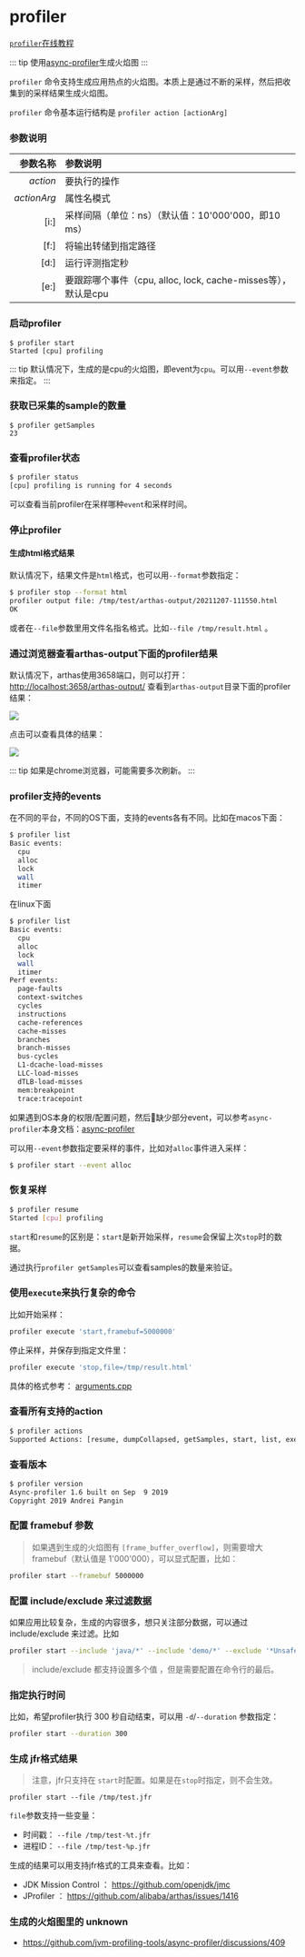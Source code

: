 profiler
===

[`profiler`在线教程](https://arthas.aliyun.com/doc/arthas-tutorials.html?language=cn&id=command-profiler)

::: tip
使用[async-profiler](https://github.com/jvm-profiling-tools/async-profiler)生成火焰图
:::

`profiler` 命令支持生成应用热点的火焰图。本质上是通过不断的采样，然后把收集到的采样结果生成火焰图。

`profiler` 命令基本运行结构是 `profiler action [actionArg]`

### 参数说明

|参数名称|参数说明|
|---:|:---|
|*action*|要执行的操作|
|*actionArg*|属性名模式|
|[i:]|采样间隔（单位：ns）（默认值：10'000'000，即10 ms）|
|[f:]|将输出转储到指定路径|
|[d:]|运行评测指定秒|
|[e:]|要跟踪哪个事件（cpu, alloc, lock, cache-misses等），默认是cpu|

### 启动profiler


```
$ profiler start
Started [cpu] profiling
```

::: tip
默认情况下，生成的是cpu的火焰图，即event为`cpu`。可以用`--event`参数来指定。
:::


### 获取已采集的sample的数量

```
$ profiler getSamples
23
```

### 查看profiler状态

```bash
$ profiler status
[cpu] profiling is running for 4 seconds
```

可以查看当前profiler在采样哪种`event`和采样时间。

### 停止profiler
#### 生成html格式结果

默认情况下，结果文件是`html`格式，也可以用`--format`参数指定：

```bash
$ profiler stop --format html
profiler output file: /tmp/test/arthas-output/20211207-111550.html
OK
```

或者在`--file`参数里用文件名指名格式。比如`--file /tmp/result.html` 。


### 通过浏览器查看arthas-output下面的profiler结果

默认情况下，arthas使用3658端口，则可以打开： [http://localhost:3658/arthas-output/](http://localhost:3658/arthas-output/) 查看到`arthas-output`目录下面的profiler结果：

![](/images/arthas-output.jpg)

点击可以查看具体的结果：

![](/images/arthas-output-svg.jpg)

::: tip
如果是chrome浏览器，可能需要多次刷新。
:::

### profiler支持的events

在不同的平台，不同的OS下面，支持的events各有不同。比如在macos下面：

```bash
$ profiler list
Basic events:
  cpu
  alloc
  lock
  wall
  itimer
```

在linux下面

```bash
$ profiler list
Basic events:
  cpu
  alloc
  lock
  wall
  itimer
Perf events:
  page-faults
  context-switches
  cycles
  instructions
  cache-references
  cache-misses
  branches
  branch-misses
  bus-cycles
  L1-dcache-load-misses
  LLC-load-misses
  dTLB-load-misses
  mem:breakpoint
  trace:tracepoint
```

如果遇到OS本身的权限/配置问题，然后缺少部分event，可以参考`async-profiler`本身文档：[async-profiler](https://github.com/jvm-profiling-tools/async-profiler)

可以用`--event`参数指定要采样的事件，比如对`alloc`事件进入采样：

```bash
$ profiler start --event alloc
```


### 恢复采样

```bash
$ profiler resume
Started [cpu] profiling
```

`start`和`resume`的区别是：`start`是新开始采样，`resume`会保留上次`stop`时的数据。

通过执行`profiler getSamples`可以查看samples的数量来验证。


### 使用`execute`来执行复杂的命令

比如开始采样：

```bash
profiler execute 'start,framebuf=5000000'
```

停止采样，并保存到指定文件里：

```bash
profiler execute 'stop,file=/tmp/result.html'
```

具体的格式参考： [arguments.cpp](https://github.com/jvm-profiling-tools/async-profiler/blob/v2.5/src/arguments.cpp#L50)

### 查看所有支持的action

```bash
$ profiler actions
Supported Actions: [resume, dumpCollapsed, getSamples, start, list, execute, version, stop, load, dumpFlat, actions, dumpTraces, status]
```


### 查看版本

```bash
$ profiler version
Async-profiler 1.6 built on Sep  9 2019
Copyright 2019 Andrei Pangin
```

### 配置 framebuf 参数

> 如果遇到生成的火焰图有 `[frame_buffer_overflow]`，则需要增大 framebuf（默认值是 1'000'000），可以显式配置，比如：

```bash
profiler start --framebuf 5000000
```

### 配置 include/exclude 来过滤数据

如果应用比较复杂，生成的内容很多，想只关注部分数据，可以通过 include/exclude 来过滤。比如

```bash
profiler start --include 'java/*' --include 'demo/*' --exclude '*Unsafe.park*'
```

> include/exclude 都支持设置多个值 ，但是需要配置在命令行的最后。


### 指定执行时间

比如，希望profiler执行 300 秒自动结束，可以用 `-d`/`--duration` 参数指定：

```bash
profiler start --duration 300
```

### 生成 jfr格式结果

> 注意，jfr只支持在 `start`时配置。如果是在`stop`时指定，则不会生效。

```
profiler start --file /tmp/test.jfr
```

`file`参数支持一些变量：

* 时间戳： `--file /tmp/test-%t.jfr`
* 进程ID： `--file /tmp/test-%p.jfr`


生成的结果可以用支持jfr格式的工具来查看。比如：

* JDK Mission Control ： https://github.com/openjdk/jmc
* JProfiler ： https://github.com/alibaba/arthas/issues/1416


### 生成的火焰图里的 unknown

* https://github.com/jvm-profiling-tools/async-profiler/discussions/409
